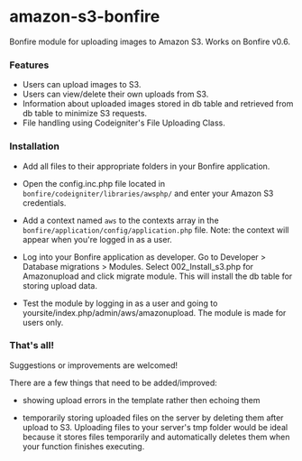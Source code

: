amazon-s3-bonfire
=================

Bonfire module for uploading images to Amazon S3. Works on Bonfire v0.6.


### Features

 * Users can upload images to S3.
 * Users can view/delete their own uploads from S3.
 * Information about uploaded images stored in db table and retrieved from db table to minimize S3 requests.
 * File handling using Codeigniter's File Uploading Class.


### Installation


 * Add all files to their appropriate folders in your Bonfire application.

 * Open the config.inc.php file located in `bonfire/codeigniter/libraries/awsphp/` and enter your Amazon S3 credentials.

 * Add a context named `aws` to the contexts array in the `bonfire/application/config/application.php` file. Note: the context will appear when you're logged in as a user.

 * Log into your Bonfire application as developer. Go to Developer > Database migrations > Modules. Select 002_Install_s3.php for Amazonupload and click migrate module. This will install the db table for storing upload data.

 * Test the module by logging in as a user and going to yoursite/index.php/admin/aws/amazonupload. The module is made for users only.


### That's all! 

Suggestions or improvements are welcomed!

There are a few things that need to be added/improved:

* showing upload errors in the template rather then echoing them

* temporarily storing uploaded files on the server by deleting them after upload to S3. Uploading files to your server's tmp folder would be ideal because it stores files temporarily and automatically deletes them when your function finishes executing.





